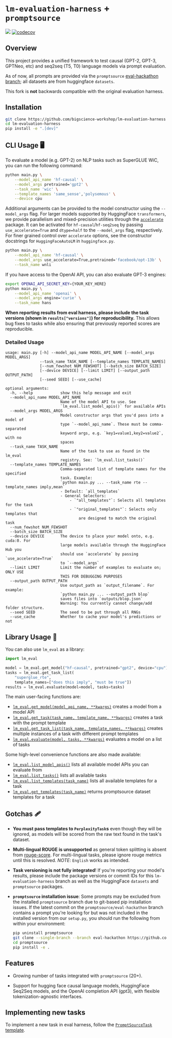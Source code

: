 # `lm-evaluation-harness` + `promptsource`

![](https://github.com/EleutherAI/lm-evaluation-harness/workflows/Build/badge.svg)
[![codecov](https://codecov.io/gh/EleutherAI/lm-evaluation-harness/branch/master/graph/badge.svg?token=JSG3O2427J)](https://codecov.io/gh/EleutherAI/lm-evaluation-harness)

## Overview

This project provides a unified framework to test causal (GPT-2, GPT-3, GPTNeo, etc) and seq2seq (T5, T0) language models via prompt evaluation.

As of now, all prompts are provided via the `promptsource` [eval-hackathon branch](https://github.com/bigscience-workshop/promptsource/tree/eval-hackathon); all datasets are from huggingface `datasets`.

This fork is __not__ backwards compatible with the original evaluation harness.

## Installation

```bash
git clone https://github.com/bigscience-workshop/lm-evaluation-harness
cd lm-evaluation-harness
pip install -e ".[dev]"
```

## CLI Usage 🖥️

To evaluate a model (e.g. GPT-2) on NLP tasks such as SuperGLUE WiC, you can run the following command:

```bash
python main.py \
    --model_api_name 'hf-causal' \
    --model_args pretrained='gpt2' \
    --task_name 'wic' \
    --template_names 'same_sense','polysemous' \
    --device cpu
```

Additional arguments can be provided to the model constructor using the `--model_args` flag. For larger models supported by HuggingFace `transformers`, we provide parallelism and mixed-precision utilities through the [`accelerate`](https://github.com/huggingface/accelerate) package. It can be activated for `hf-causal`/`hf-seq2seq` by passing `use_accelerate=True` and `dtype=half` to the `--model_args` flag, respectively. For finer grained control over `accelerate` options, see the constructor docstrings for `HuggingFaceAutoLM` in `huggingface.py`.

```bash
python main.py \
    --model_api_name 'hf-causal' \
    --model_args use_accelerate=True,pretrained='facebook/opt-13b' \
    --task_name wnli
```

If you have access to the OpenAI API, you can also evaluate GPT-3 engines:

```bash
export OPENAI_API_SECRET_KEY={YOUR_KEY_HERE}
python main.py \
    --model_api_name 'openai' \
    --model_args engine='curie' \
    --task_name hans
```

 **When reporting results from eval harness, please include the task versions (shown in `results["versions"]`) for reproducibility.** This allows bug fixes to tasks while also ensuring that previously reported scores are reproducible.

### Detailed Usage

```
usage: main.py [-h] --model_api_name MODEL_API_NAME [--model_args MODEL_ARGS]
               --task_name TASK_NAME [--template_names TEMPLATE_NAMES]
               [--num_fewshot NUM_FEWSHOT] [--batch_size BATCH_SIZE]
               [--device DEVICE] [--limit LIMIT] [--output_path OUTPUT_PATH]
               [--seed SEED] [--use_cache]

optional arguments:
  -h, --help            show this help message and exit
  --model_api_name MODEL_API_NAME
                        Name of the model API to use. See
                        `lm_eval.list_model_apis()` for available APIs
  --model_args MODEL_ARGS
                        Model constructor args that you'd pass into a model of
                        type `--model_api_name`. These must be comma-separated
                        keyword args, e.g. `key1=value1,key2=value2`, with no
                        spaces
  --task_name TASK_NAME
                        Name of the task to use as found in the lm_eval
                        registry. See: `lm_eval.list_tasks()`
  --template_names TEMPLATE_NAMES
                        Comma-separated list of template names for the specified
                        task. Example:
                        `python main.py ... --task_name rte --template_names imply,mean`
                        - Default: `all_templates`
                        - General Selectors:
                            - `"all_templates"`: Selects all templates for the task
                            - `"original_templates"`: Selects only templates that
                                are designed to match the original task
  --num_fewshot NUM_FEWSHOT
  --batch_size BATCH_SIZE
  --device DEVICE       The device to place your model onto, e.g. cuda:0. For
                        large models available through the HuggingFace Hub you
                        should use `accelerate` by passing `use_accelerate=True`
                        to `--model_args`
  --limit LIMIT         Limit the number of examples to evaluate on; ONLY USE
                        THIS FOR DEBUGGING PURPOSES
  --output_path OUTPUT_PATH
                        Use output_path as `output_filename`. For example:
                        `python main.py ... --output_path blop`
                        saves files into `outputs/blop.json`
                        Warning: You currently cannot change/add folder structure.
  --seed SEED           The seed to be put through all RNGs
  --use_cache           Whether to cache your model's predictions or not
```

## Library Usage 📖

You can also use `lm_eval` as a library:

```python
import lm_eval

model = lm_eval.get_model("hf-causal", pretrained="gpt2", device="cpu")
tasks = lm_eval.get_task_list(
    "superglue_rte",
    template_names=["does this imply", "must be true"])
results = lm_eval.evaluate(model=model, tasks=tasks)
```

The main user-facing functions are:

- [`lm_eval.get_model(model_api_name, **kwargs)`](./lm_eval/models/__init__.py) creates a model from a model API
- [`lm_eval.get_task(task_name, template_name, **kwargs)`](./lm_eval/tasks/__init__.py) creates a task with the prompt template
- [`lm_eval.get_task_list(task_name, template_names, **kwargs)`](./lm_eval/tasks/__init__.py) creates multiple instances of a task with different prompt templates
- [`lm_eval.evaluate(model, tasks, **kwargs)`](./lm_eval/evaluator.py) evaluates a model on a list of tasks

Some high-level convenience functions are also made available:
- [`lm_eval.list_model_apis()`](./lm_eval/models/__init__.py) lists all available model APIs you can evaluate from
- [`lm_eval.list_tasks()`](./lm_eval/tasks/__init__.py) lists all available tasks
- [`lm_eval.list_templates(task_name)`](./lm_eval/tasks/__init__.py) lists all available templates for a task
- [`lm_eval.get_templates(task_name)`](./lm_eval/tasks/__init__.py) returns promptsource dataset templates for a task

## Gotchas 🩹

- __You must pass templates to `PerplexityTask`s__  even though they will be ignored, as models will be scored from the raw text found in the task's dataset.

- __Multi-lingual ROUGE is unsupported__ as general token splitting is absent from [rouge-score](https://github.com/google-research/google-research/tree/master/rouge). For multi-lingual tasks, please ignore rouge metrics until this is resolved. _NOTE_: `English` works as intended.

- __Task versioning is not fully integrated__! If you're reporting your model's results, please include the package versions or commit IDs for this `lm-evaluation-harness` branch as well as the HuggingFace `datasets` and `promptsource` packages.

- __`promptsource` installation issue__: Some prompts may be excluded from the installed `promptsource` branch due to git-based pip installation issues. If the latest commit on the `promptsource/eval-hackathon` branch contains a prompt you're looking for but was not included in the installed version from our `setup.py`, you should run the following from within your environment:
    ```bash
    pip uninstall promptsource
    git clone --single-branch --branch eval-hackathon https://github.com/bigscience-workshop/promptsource
    cd promptsource
    pip install -e .
    ```

## Features

- Growing number of tasks integrated with `promptsource` (20+).

- Support for hugging face causal language models, HuggingFace Seq2Seq models, and the OpenAI completion API (gpt3), with flexible tokenization-agnostic interfaces.

## Implementing new tasks

To implement a new task in eval harness, follow the [`PromptSourceTask` template](./templates/new_prompt_source_task.py).
